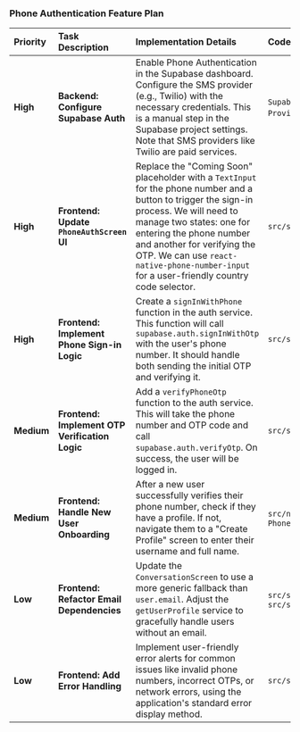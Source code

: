 ### Phone Authentication Feature Plan

| Priority   | Task Description                               | Implementation Details                                                                                                                                                                                                                                                                                                     | Code Pointers                                                      | Dependencies                              | Status      |
| :--------- | :--------------------------------------------- | :------------------------------------------------------------------------------------------------------------------------------------------------------------------------------------------------------------------------------------------------------------------------------------------------------------------------- | :----------------------------------------------------------------- | :---------------------------------------- | :---------- |
| **High**   | **Backend: Configure Supabase Auth**           | Enable Phone Authentication in the Supabase dashboard. Configure the SMS provider (e.g., Twilio) with the necessary credentials. This is a manual step in the Supabase project settings. Note that SMS providers like Twilio are paid services.                                                                            | `Supabase Dashboard` -> `Authentication` -> `Providers` -> `Phone` | None                                      | Not Started |
| **High**   | **Frontend: Update `PhoneAuthScreen` UI**      | Replace the "Coming Soon" placeholder with a `TextInput` for the phone number and a button to trigger the sign-in process. We will need to manage two states: one for entering the phone number and another for verifying the OTP. We can use `react-native-phone-number-input` for a user-friendly country code selector. | `src/screens/PhoneAuthScreen/index.tsx`                            | `react-native-phone-number-input` package | Not Started |
| **High**   | **Frontend: Implement Phone Sign-in Logic**    | Create a `signInWithPhone` function in the auth service. This function will call `supabase.auth.signInWithOtp` with the user's phone number. It should handle both sending the initial OTP and verifying it.                                                                                                               | `src/services/auth.ts`                                             | Backend Config                            | Not Started |
| **Medium** | **Frontend: Implement OTP Verification Logic** | Add a `verifyPhoneOtp` function to the auth service. This will take the phone number and OTP code and call `supabase.auth.verifyOtp`. On success, the user will be logged in.                                                                                                                                              | `src/services/auth.ts`                                             | `signInWithPhone`                         | Not Started |
| **Medium** | **Frontend: Handle New User Onboarding**       | After a new user successfully verifies their phone number, check if they have a profile. If not, navigate them to a "Create Profile" screen to enter their username and full name.                                                                                                                                         | `src/navigation/AuthStack.tsx`, `PhoneAuthScreen`                  | OTP Verification                          | Not Started |
| **Low**    | **Frontend: Refactor Email Dependencies**      | Update the `ConversationScreen` to use a more generic fallback than `user.email`. Adjust the `getUserProfile` service to gracefully handle users without an email.                                                                                                                                                         | `src/screens/ConversationScreen/index.tsx`, `src/services/user.ts` | None                                      | Not Started |
| **Low**    | **Frontend: Add Error Handling**               | Implement user-friendly error alerts for common issues like invalid phone numbers, incorrect OTPs, or network errors, using the application's standard error display method.                                                                                                                                               | `src/screens/PhoneAuthScreen/index.tsx`                            | Sign-in/OTP Logic                         | Not Started |
